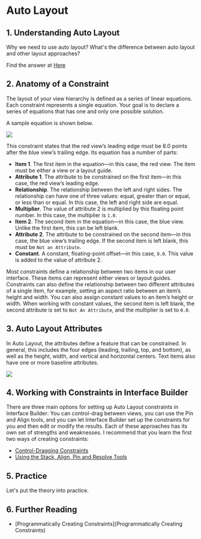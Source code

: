 # Auto Layout

## 1. Understanding Auto Layout

Why we need to use auto layout? What's the difference between auto layout and other layout approaches?

Find the answer at [Here](https://developer.apple.com/library/archive/documentation/UserExperience/Conceptual/AutolayoutPG/index.html#//apple_ref/doc/uid/TP40010853-CH7-SW1)

## 2. Anatomy of a Constraint

The layout of your view hierarchy is defined as a series of linear equations. Each constraint represents a single equation. Your goal is to declare a series of equations that has one and only one possible solution.

A sample equation is shown below.

![](https://developer.apple.com/library/archive/documentation/UserExperience/Conceptual/AutolayoutPG/Art/view_formula_2x.png)

This constraint states that the red view’s leading edge must be 8.0 points after the blue view’s trailing edge. Its equation has a number of parts:

- **Item 1**. The first item in the equation—in this case, the red view. The item must be either a view or a layout guide.
- **Attribute 1**. The attribute to be constrained on the first item—in this case, the red view’s leading edge.
- **Relationship**. The relationship between the left and right sides. The relationship can have one of three values: equal, greater than or equal, or less than or equal. In this case, the left and right side are equal.
- **Multiplier**. The value of attribute 2 is multiplied by this floating point number. In this case, the multiplier is `1.0`.
- **Item 2**. The second item in the equation—in this case, the blue view. Unlike the first item, this can be left blank.
- **Attribute 2**. The attribute to be constrained on the second item—in this case, the blue view’s trailing edge. If the second item is left blank, this must be `Not an Attribute`.
- **Constant**. A constant, floating-point offset—in this case, `8.0`. This value is added to the value of attribute 2.

Most constraints define a relationship between two items in our user interface. These items can represent either views or layout guides. Constraints can also define the relationship between two different attributes of a single item, for example, setting an aspect ratio between an item’s height and width. You can also assign constant values to an item’s height or width. When working with constant values, the second item is left blank, the second attribute is set to `Not An Attribute`, and the multiplier is set to `0.0`.

## 3. Auto Layout Attributes

In Auto Layout, the attributes define a feature that can be constrained. In general, this includes the four edges (leading, trailing, top, and bottom), as well as the height, width, and vertical and horizontal centers. Text items also have one or more baseline attributes.

![](https://developer.apple.com/library/archive/documentation/UserExperience/Conceptual/AutolayoutPG/Art/attributes_2x.png)

## 4. Working with Constraints in Interface Builder

There are three main options for setting up Auto Layout constraints in Interface Builder: You can control-drag between views, you can use the Pin and Align tools, and you can let Interface Builder set up the constraints for you and then edit or modify the results. Each of these approaches has its own set of strengths and weaknesses. I recommend that you learn the first two ways of creating constraints:

- [Control-Dragging Constraints](https://developer.apple.com/library/archive/documentation/UserExperience/Conceptual/AutolayoutPG/WorkingwithConstraintsinInterfaceBuidler.html#//apple_ref/doc/uid/TP40010853-CH10-SW1)
- [Using the Stack, Align, Pin and Resolve Tools](https://developer.apple.com/library/archive/documentation/UserExperience/Conceptual/AutolayoutPG/WorkingwithConstraintsinInterfaceBuidler.html#//apple_ref/doc/uid/TP40010853-CH10-SW1)

## 5. Practice

Let's put the theory into practice.

## 6. Further Reading

- [Programmatically Creating Constraints](Programmatically Creating Constraints)

  



